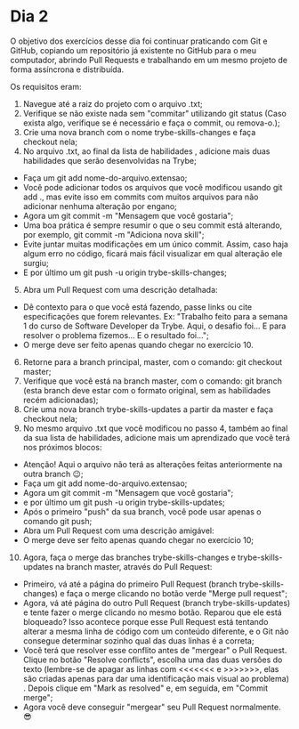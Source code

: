 # Dia 2

O objetivo dos exercícios desse dia foi continuar praticando com Git e GitHub, copiando um repositório já existente no GitHub para o meu computador, abrindo Pull Requests e trabalhando em um mesmo projeto de forma assíncrona e distribuída.

Os requisitos eram:

1. Navegue até a raiz do projeto com o arquivo .txt;
2. Verifique se não existe nada sem "commitar" utilizando git status (Caso exista algo, verifique se é necessário e faça o commit, ou remova-o.);
3. Crie uma nova branch com o nome trybe-skills-changes e faça checkout nela;
4. No arquivo .txt, ao final da lista de habilidades , adicione mais duas habilidades que serão desenvolvidas na Trybe;
- Faça um git add nome-do-arquivo.extensao;
- Você pode adicionar todos os arquivos que você modificou usando git add ., mas evite isso em commits com muitos arquivos para não adicionar nenhuma alteração por engano;
- Agora um git commit -m "Mensagem que você gostaria";
- Uma boa prática é sempre resumir o que o seu commit está alterando, por exemplo, git commit -m "Adiciona nova skill";
- Evite juntar muitas modificações em um único commit. Assim, caso haja algum erro no código, ficará mais fácil visualizar em qual alteração ele surgiu;
- E por último um git push -u origin trybe-skills-changes;
5. Abra um Pull Request com uma descrição detalhada:
- Dê contexto para o que você está fazendo, passe links ou cite especificações que forem relevantes. Ex: "Trabalho feito para a semana 1 do curso de Software Developer da Trybe. Aqui, o desafio foi... E para resolver o problema fizemos... E o resultado foi...";
- O merge deve ser feito apenas quando chegar no exercício 10.
6. Retorne para a branch principal, master, com o comando: git checkout master;
7. Verifique que você está na branch master, com o comando: git branch (esta branch deve estar com o formato original, sem as habilidades recém adicionadas);
8. Crie uma nova branch trybe-skills-updates a partir da master e faça checkout nela;
9. No mesmo arquivo .txt que você modificou no passo 4, também ao final da sua lista de habilidades, adicione mais um aprendizado que você terá nos próximos blocos:
- Atenção! Aqui o arquivo não terá as alterações feitas anteriormente na outra branch 😉;
- Faça um git add nome-do-arquivo.extensao;
- Agora um git commit -m "Mensagem que você gostaria";
- e por último um git push -u origin trybe-skills-updates;
- Após o primeiro "push" da sua branch, você pode usar apenas o comando git push;
- Abra um Pull Request com uma descrição amigável:
- O merge deve ser feito apenas quando chegar no exercício 10;
10. Agora, faça o merge das branches trybe-skills-changes e trybe-skills-updates na branch master, através do Pull Request:
- Primeiro, vá até a página do primeiro Pull Request (branch trybe-skills-changes) e faça o merge clicando no botão verde "Merge pull request";
- Agora, vá até página do outro Pull Request (branch trybe-skills-updates) e tente fazer o merge clicando no mesmo botão. Reparou que ele está bloqueado? Isso acontece porque esse Pull Request está tentando alterar a mesma linha de código com um conteúdo diferente, e o Git não consegue determinar sozinho qual das duas linhas é a correta;
- Você terá que resolver esse conflito antes de "mergear" o Pull Request. Clique no botão "Resolve conflicts", escolha uma das duas versões do texto (lembre-se de apagar as linhas com <<<<<<< e >>>>>>>, elas são criadas apenas para dar uma identificação mais visual ao problema) . Depois clique em "Mark as resolved" e, em seguida, em "Commit merge";
- Agora você deve conseguir "mergear" seu Pull Request normalmente. 😎